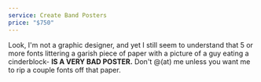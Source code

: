```yaml
---
service: Create Band Posters
price: "$750"
---
```

Look, I'm not a graphic designer, and yet I still seem to understand that 5 or more fonts littering a garish piece of paper with a picture of a guy eating a cinderblock- **IS A VERY BAD POSTER.** Don't @(at) me unless you want me to rip a couple fonts off that paper.